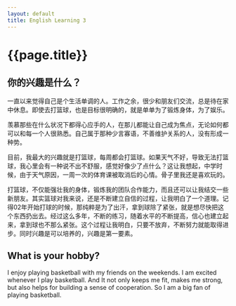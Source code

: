 ```yaml
---
layout: default
title: English Learning 3
---
```


# {{page.title}}

## 你的兴趣是什么？
一直以来觉得自己是个生活单调的人。工作之余，很少和朋友们交流，总是待在家中休息。即使去打篮球，也是目标很明确的，就是单单为了锻炼身体，为了娱乐。

羡慕那些在什么状况下都得心应手的人，在那儿都能让自己成为焦点，无论如何都可以和每一个人很熟悉。自己属于那种少言寡语，不善维护关系的人，没有形成一种势。

目前，我最大的兴趣就是打篮球，每周都会打篮球。如果天气不好，导致无法打篮球，我心里会有一种说不出不舒服，感觉好像少了点什么？这让我想起，中学时候，由于天气原因，一周一次的体育课被取消后的心情。骨子里我还是喜欢玩的。

打篮球，不仅能强壮我的身体，锻炼我的团队合作能力，而且还可以让我结交一些新朋友。其实篮球对我来说，还是不断建立自信的过程，让我明白了一个道理。记得02年开始打球的时候，那纯粹是为了出汗，拿到球除了紧张，就是想尽快把这个东西扔出去。经过这么多年，不断的练习，随着水平的不断提高，信心也建立起来，拿到球也不那么紧张。这个过程让我明白，只要不放弃，不断努力就能取得进步。同时兴趣是可以培养的，兴趣是第一要素。
 
## What is your hobby?
 
I enjoy playing basketball with my friends on the weekends. I am excited whenever I play basketball. And It not only keeps me fit, makes me strong, but also helps for building a sense of cooperation. So I am a big fan of playing basketball.